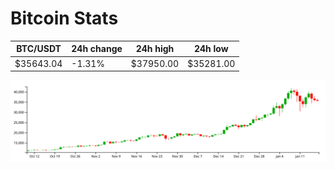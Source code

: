 # Bitcoin Stats

BTC/USDT|24h change|24h high|24h low|
|---|---|---|---|
|$35643.04|-1.31%|$37950.00|$35281.00|

<img src="./chart.svg">
